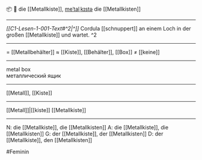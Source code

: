 📦 🔴 die [[Metallkiste]], [meˈtalˌkɪstə](https://youglish.com/pronounce/Metallkiste/german)
die [[Metallkisten]]

---
*[[C1-Lesen-1-001-Text#^2|^]]* Cordula [[schnuppert]] an einem Loch in der großen [[Metallkiste]] und wartet. ^2


---
= [[Metallbehälter]]
≈ [[Kiste]], [[Behälter]], [[Box]]
≠ [[keine]]

---
metal box  
металлический ящик

---
[[Metall]], [[Kiste]]

---
[[Metall]]|[[kiste]]
[[Metallkiste]]


---
N: die [[Metallkiste]], die [[Metallkisten]]
A: die [[Metallkiste]], die [[Metallkisten]]
G: der [[Metallkiste]], der [[Metallkisten]]
D: der [[Metallkiste]], den [[Metallkisten]]


#Feminin 